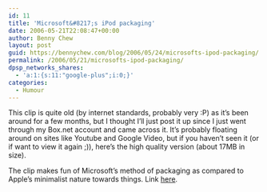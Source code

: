 ```yaml
---
id: 11
title: 'Microsoft&#8217;s iPod packaging'
date: 2006-05-21T22:08:47+00:00
author: Benny Chew
layout: post
guid: https://bennychew.com/blog/2006/05/24/microsofts-ipod-packaging/
permalink: /2006/05/21/microsofts-ipod-packaging/
dpsp_networks_shares:
  - 'a:1:{s:11:"google-plus";i:0;}'
categories:
  - Humour
---
```

This clip is quite old (by internet standards, probably very :P) as it&#8217;s been around for a few months, but I thought I&#8217;ll just post it up since I just went through my Box.net account and came across it. It&#8217;s probably floating around on sites like Youtube and Google Video, but if you haven&#8217;t seen it (or if want to view it again ;)), here&#8217;s the high quality version (about 17MB in size).

The clip makes fun of Microsoft&#8217;s method of packaging as compared to Apple&#8217;s minimalist nature towards things. Link <a target="_blank" href="http://www.box.net/public/6lmqzyherz">here</a>.